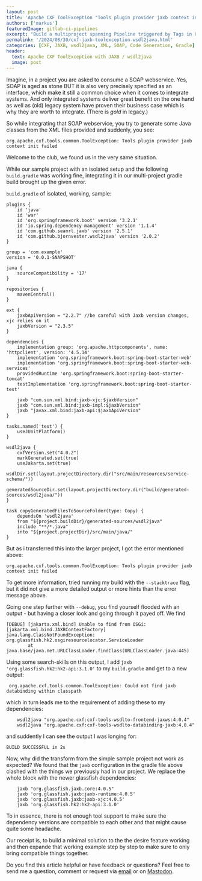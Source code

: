 ```yaml
---
layout: post
title: 'Apache CXF ToolException "Tools plugin provider jaxb context init failed" when using wsdl2java '
authors: ['markus']
featuredImage: gitlab-ci-pipelines
excerpt: "Build a multiproject spanning Pipeline triggered by Tags in Gitlab CI"
permalink: '/2024/08/30/cxf-jaxb-toolexception-wsdl2java.html'
categories: [CXF, JAXB, wsdl2java, XML, SOAP, Code Generation, Gradle]
header:
  text: Apache CXF ToolException with JAXB / wsdl2java 
  image: post
---
```


Imagine, in a project you are asked to consume a SOAP webservice. Yes, SOAP is aged as stone BUT it is also very precisely specified as an interface, which make it still a common choice when it comes to integrate systems. And only integrated systems deliver great benefit on the one hand as well as (old) legacy system have proven their business case which is why they are worth to integrate. (There is *gold* in legacy.) 

So while integrating that SOAP webservice, you try to generate some Java classes from the XML files provided and suddenly, you see:

```
org.apache.cxf.tools.common.ToolException: Tools plugin provider jaxb context init failed
```

Welcome to the club, we found us in the very same situation.

While our sample project with an isolated setup and the following `build.gradle` was working fine, integrating it in our multi-project gradle build brought up the given error.

`build.gradle` of isolated, working, sample:

```
plugins {
	id 'java'
	id 'war'
	id 'org.springframework.boot' version '3.2.1'
	id 'io.spring.dependency-management' version '1.1.4'
	id 'com.github.seanrl.jaxb' version '2.5.1'
	id 'com.github.bjornvester.wsdl2java' version '2.0.2'
}

group = 'com.example'
version = '0.0.1-SNAPSHOT'

java {
	sourceCompatibility = '17'
}

repositories {
	mavenCentral()
}

ext {
	jaxbApiVersion = "2.2.7" //be careful with Jaxb version changes, xjc relies on it
	jaxbVersion = "2.3.5"
}

dependencies {
	implementation group: 'org.apache.httpcomponents', name: 'httpclient', version: '4.5.14'
	implementation 'org.springframework.boot:spring-boot-starter-web'
	implementation 'org.springframework.boot:spring-boot-starter-web-services'
	providedRuntime 'org.springframework.boot:spring-boot-starter-tomcat'
	testImplementation 'org.springframework.boot:spring-boot-starter-test'

	jaxb "com.sun.xml.bind:jaxb-xjc:$jaxbVersion"
	jaxb "com.sun.xml.bind:jaxb-impl:$jaxbVersion"
	jaxb "javax.xml.bind:jaxb-api:$jaxbApiVersion"
}

tasks.named('test') {
	useJUnitPlatform()
}

wsdl2java {
	cxfVersion.set("4.0.2")
	markGenerated.set(true)
	useJakarta.set(true)
	wsdlDir.set(layout.projectDirectory.dir("src/main/resources/service-schema/"))
	generatedSourceDir.set(layout.projectDirectory.dir("build/generated-sources/wsdl2java/"))
}

task copyGeneratedFilesToSourceFolder(type: Copy) {
	dependsOn 'wsdl2java'
	from "${project.buildDir}/generated-sources/wsdl2java"
	include "**/*.java"
	into "${project.projectDir}/src/main/java/"
}
```

But as i transferred this into the larger project, I got the error mentioned above:

```
org.apache.cxf.tools.common.ToolException: Tools plugin provider jaxb context init failed
```

To get more information, tried running my build with the `--stacktrace` flag, but it did not give a more detailed output or more hints than the error message above.

Going one step further with `--debug`, you find yourself flooded with an output - but having a closer look and going through it payed off. We find 

```
[DEBUG] [jakarta.xml.bind] Unable to find from OSGi: [jakarta.xml.bind.JAXBContextFactory]
java.lang.ClassNotFoundException: org.glassfish.hk2.osgiresourcelocator.ServiceLoader
        at java.base/java.net.URLClassLoader.findClass(URLClassLoader.java:445)
```

Using some search-skills on this output, I add 
`jaxb 'org.glassfish.hk2:hk2-api:3.1.0'`
to my `build.gradle` and get to a new output:

` org.apache.cxf.tools.common.ToolException: Could not find jaxb databinding within classpath`

which in turn leads me to the requirement of adding these to my dependencies:

```
    wsdl2java "org.apache.cxf:cxf-tools-wsdlto-frontend-jaxws:4.0.4"
    wsdl2java "org.apache.cxf:cxf-tools-wsdlto-databinding-jaxb:4.0.4"
```	

and suddently I can see the output I was longing for: 

`BUILD SUCCESSFUL in 2s`

Now, why did the transform from the simple sample project not work as expected? We found that the `jaxb` configuration in the gradle file above clashed with the things we previously had in our project. We replace the whole block with the newer glassfish dependencies:

```
    jaxb "org.glassfish.jaxb.core:4.0.5"
    jaxb 'org.glassfish.jaxb:jaxb-runtime:4.0.5'
    jaxb 'org.glassfish.jaxb:jaxb-xjc:4.0.5'
    jaxb 'org.glassfish.hk2:hk2-api:3.1.0'
```

To in essence, there is not enough tool support to make sure the dependency versions are compatible to each other and that might cause quite some headache.

Our receipt is, to build a minimal solution to the the desire feature working and then expande that working example step by step to make sure to only bring compatible things together.

Do you find this article helpful or have feedback or  questions? Feel free to send me a question, comment or request via [email](mailto:markus.schlichting+devhub-jaxb@karakun.com) or on [Mastodon](https://jit.social/@madmas).
